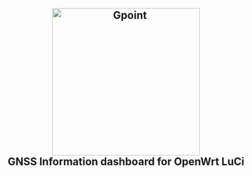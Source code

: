 <h2 align="center">
 <img src="https://github.com/Kodo-kakaku/luci-app-gpoint/blob/main/Images/logo.png" alt="Gpoint" width="300">
  <br>GNSS Information dashboard for OpenWrt LuCi<br>
</h2>
